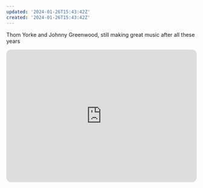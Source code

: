 ```yaml
---
updated: '2024-01-26T15:43:42Z'
created: '2024-01-26T15:43:42Z'
---
```

Thom Yorke and Johnny Greenwood, still making great music after all these years

<iframe style="border-radius:12px" src="https://open.spotify.com/embed/album/6PdPOv5ybKZ9ZuGMk5iGZd?utm_source=generator" width="100%" height="352" frameBorder="0" allowfullscreen="" allow="autoplay; clipboard-write; encrypted-media; fullscreen; picture-in-picture" loading="lazy"></iframe>